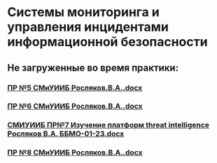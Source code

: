 # Системы мониторинга и управления инцидентами информационной безопасности
## Не загруженные во время практики:
### [ПР №5 СМиУИИБ Росляков.В.А..docx](https://github.com/user-attachments/files/15525882/5.docx)
### [ПР №6 СМиУИИБ Росляков.В.А..docx](https://github.com/user-attachments/files/15525886/6.docx)
### [СМИУИИБ ПР№7 Изучение платформ threat intelligence Росляков В.А. ББМО-01-23.docx](https://github.com/user-attachments/files/15525896/7.threat.intelligence.-01-23.docx)
### [ПР №8 СМиУИИБ Росляков.В.А..docx](https://github.com/user-attachments/files/15525897/8.docx)


